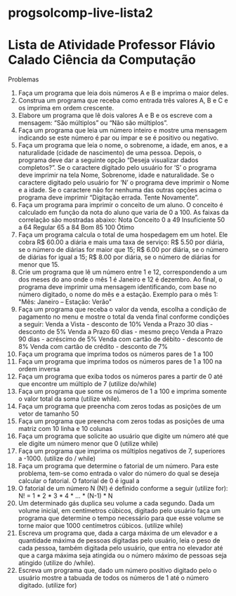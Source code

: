 # progsolcomp-live-lista2
# Lista de Atividade Professor Flávio Calado Ciência da Computação
Problemas
1. Faça um programa que leia dois números A e B e imprima o maior
deles.
2. Construa um programa que receba como entrada três valores A, B
e C e os imprima em ordem crescente.
3. Elabore um programa que lê dois valores A e B e os escreve com
a mensagem: “São múltiplos” ou “Não são múltiplos”.
4. Faça um programa que leia um número inteiro e mostre uma
mensagem indicando se este número é par ou ímpar e se é
positivo ou negativo.
5. Faça um programa que leia o nome, o sobrenome, a idade, em
anos, e a naturalidade (cidade de nascimento) de uma pessoa.
Depois, o programa deve dar a seguinte opção “Deseja
visualizar dados completos?”. Se o caractere digitado pelo
usuário for ‘S’ o programa deve imprimir na tela Nome,
Sobrenome, idade e naturalidade. Se o caractere digitado pelo
usuário for ‘N’ o programa deve imprimir o Nome e a idade. Se
o caractere não for nenhuma das outras opções acima o programa
deve imprimir “Digitação errada. Tente Novamente”.
6. Faça um programa para imprimir o conceito de um aluno. O
conceito é calculado em função da nota do aluno que varia de 0
a 100. As faixas da correlação são mostradas abaixo:
Nota Conceito
0 a 49 Insuficiente
50 a 64 Regular
65 a 84 Bom
85 100 Ótimo
7. Faça um programa calcula o total de uma hospedagem em um
hotel. Ele cobra R$ 60.00 a diária e mais uma taxa de serviço:
R$ 5.50 por diária, se o número de diárias for maior que 15;
R$ 6.00 por diária, se o número de diárias for igual a 15;
R$ 8.00 por diária, se o número de diárias for menor que 15.
8. Crie um programa que lê um número entre 1 e 12, correspondendo
a um dos meses do ano onde o mês 1 é Janeiro e 12 é dezembro.
Ao final, o programa deve imprimir uma mensagem identificando,
com base no número digitado, o nome do mês e a estação.
Exemplo para o mês 1: "Mês: Janeiro – Estação: Verão"
9. Faça um programa que receba o valor da venda, escolha a
condição de pagamento no menu e mostre o total da venda final
conforme condições a seguir:
Venda a Vista - desconto de 10%
Venda a Prazo 30 dias - desconto de 5%
Venda a Prazo 60 dias - mesmo preço
Venda a Prazo 90 dias - acréscimo de 5%
Venda com cartão de débito - desconto de 8%
Venda com cartão de crédito - desconto de 7%
10. Faça um programa que imprima todos os números pares de 1
a 100
11. Faça um programa que imprima todos os números pares de 1
a 100 na ordem inversa
12. Faça um programa que exiba todos os números pares a
partir de 0 até que encontre um múltiplo de 7 (utilize
do/while)
13. Faça um programa que some os números de 1 a 100 e imprima
somente o valor total da soma (utilize while).
14. Faça um programa que preencha com zeros todas as posições
de um vetor de tamanho 50
15. Faça um programa que preencha com zeros todas as posições
de uma matriz com 10 linha e 10 colunas
16. Faça um programa que solicite ao usuário que digite um
número até que ele digite um número menor que 0 (utilize
while)
17. Faça um programa que imprima os múltiplos negativos de 7,
superiores a -1000. (utilize do / while)
18. Faça um programa que determine o fatorial de um número.
Para este problema, tem-se como entrada o valor do número do
qual se deseja calcular o fatorial. O fatorial de 0 é igual a
1. O fatorial de um número N (N!) é definido conforme a seguir
(utilize for):
N! = 1 * 2 * 3 * 4 * ... * (N-1) * N
19. Um determinado gás duplica seu volume a cada segundo.
Dada um volume inicial, em centímetros cúbicos, digitado pelo
usuário faça um programa que determine o tempo necessário para
que esse volume se torne maior que 1000 centímetros cúbicos.
(utilize while)
20. Escreva um programa que, dada a carga máxima de um
elevador e a quantidade máxima de pessoas digitadas pelo
usuário, leia o peso de cada pessoa, também digitada pelo
usuário, que entra no elevador até que a carga máxima seja
atingida ou o número máximo de pessoas seja atingido (utilize
do /while).
21. Escreva um programa que, dado um número positivo digitado
pelo o usuário mostre a tabuada de todos os números de 1 até o
número digitado. (utilize for)
